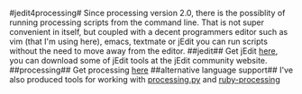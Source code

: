 #jedit4processing#
Since processing version 2.0, there is the possiblity of running processing scripts from the command line. That is not super convenient in itself, but coupled with a decent programmers editor such as vim (that I'm using here), emacs, textmate or jEdit you can run scripts without the need to move away from the editor.
##jedit##
Get jEdit [here]("http://www.jedit.org"), you can download some of jEdit tools at the jEdit community website.
##processing##
Get processing [here](http://processing.org/)
##alternative language support##
I've also produced tools for working with [processing.py](https://github.com/monkstone/processing.py-examples) and [ruby-processing](https://github.com/jashkenas/ruby-processing/wiki/Other-Resources)

